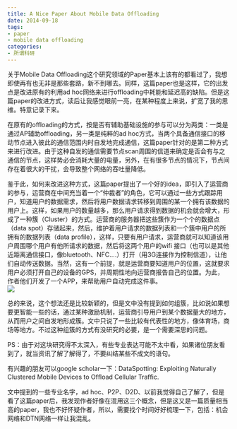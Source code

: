 ```yaml
---
title: A Nice Paper About Mobile Data Offloading 
date: 2014-09-18
tags: 
- paper
- mobile data offloading
categories:
- 所谓科研
---
```

关于Mobile Data Offloading这个研究领域的Paper基本上该有的都看过了，我想即使再有也无非是那些套路，新不到哪去。同样，这篇paper也是这样，它的出发点是改进原有的利用ad hoc网络来进行offloading中耗能和延迟高的缺陷。但是这篇paper的改进方式，读后让我感觉眼前一亮，在某种程度上来说，扩宽了我的思维。特意记录下来。  

在原有的offloading的方式，按是否有辅助基础设施的参与可以分为两类：一类是通过AP辅助offloading，另一类是纯粹的ad hoc方式，当两个具备通信接口的移动节点进入彼此的通信范围内时自发地完成通信，这篇paper针对的是第二种方式来进行改进。由于这种自发的通信需要节点scan周围的信道来确定是否会有与之通信的节点，这样势必会消耗大量的电量，另外，在有很多节点的情况下，节点间存在着很大的干扰，会导致整个网络的吞吐量降低。   
<!-- more -->    
鉴于此，如何来改进这种方式，这篇paper提出了一个好的idea，即引入了运营商的参与，运营商在中间充当着一个“仲裁者”的角色，它可以通过一些方式跟踪用户，知道用户的数据需求，然后将用户数据请求转移到周围的某一个拥有该数据的用户上。这样，如果用户的数量越多，那么用户请求得到数据的机会就会增大，形成了一种簇（Cluster）的方式。运营商的服务器把这些簇作为一个个的数据点（data spot）存储起来，然后，维护着用户请求的数据列表和一个簇中用户的所拥有的数据列表（data profile），这样，只要有用户请求，运营商就可以知道该用户周围哪个用户有他所请求的数据，然后将这两个用户的wifi 接口（也可以是其他近距离通信接口，像bluetooth、NFC....）打开（用3G连接作为控制信道），让他们自动传送数据。当然，这有一个前提，就是运营商要知道用户的位置，这就要求用户必须打开自己的设备的GPS，并周期性地向运营商报告自己的位置。为此，作者他们开发了一个APP，来帮助用户自动完成这件事。  
![](/image/offloading.png)  

总的来说，这个想法还是比较新颖的，但是文中没有提到如何组簇，比如说如果想要更智能一些的话，通过某种激励机制，运营商引导用户到某个数据量大的地方，从而用户之间自发地形成簇。文中只说了一些比较有代表性的地方，像体育场，商场等地方。不过这种组簇的方式有没研究的必要，是一个需要深思的问题。  

PS：由于对这块研究得不太深入，有些专业表达可能不太中看，如果诸位朋友看到了，就当资讯了解了解得了，不要纠结某些不成文的语句。  

有兴趣的朋友可以google scholar一下：DataSpotting: Exploiting Naturally Clustered Mobile Devices to Ofﬂoad Cellular Trafﬁc.  

文中提到的一些专业名字，ad hoc、P2P、D2D、以前我觉得自己了解了，但是看了这篇paper后，我发现作者好像在混用这三个概念，但是这又是一篇质量相当高的paper，我也不好怀疑作者，所以，需要找个时间好好梳理一下，包括：机会网络和DTN网络一样让我混乱。  